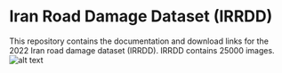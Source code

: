# Iran Road Damage Dataset (IRRDD)
This repository contains the documentation and download links for the 2022 Iran road damage dataset (IRRDD). 
IRRDD contains 25000 images.
![alt text](https://github.com/NimaAghayan/IRRDD/blob/main/Samples/sample_Images.jpeg?raw=true)
